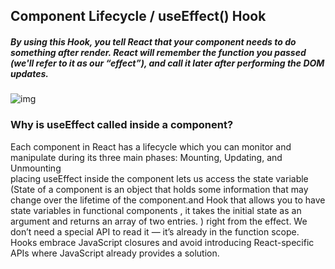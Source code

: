 ## Component Lifecycle / useEffect() Hook

##### By using this Hook, you tell React that your component needs to do something after render. React will remember the function you passed (we'll refer to it as our “effect”), and call it later after performing the DOM updates.
![img](https://miro.medium.com/max/5000/1*XcGM-8E_hGl4fpAr9wJIsA.png)  

### Why is useEffect called inside a component?
Each component in React has a lifecycle which you can monitor and manipulate during its three main phases: Mounting, Updating, and Unmounting  
placing useEffect inside the component lets us access the state variable (State of a component is an object that holds some information that may change over the lifetime of the component.and  Hook that allows you to have state variables in functional components , it takes the initial state as an argument and returns an array of two entries. ) right from the effect. We don’t need a special API to read it — it’s already in the function scope. Hooks embrace JavaScript closures and avoid introducing React-specific APIs where JavaScript already provides a solution.